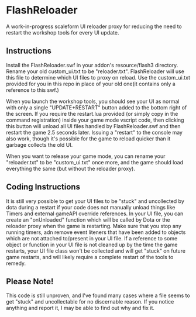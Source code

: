 # FlashReloader
A work-in-progress scaleform UI reloader proxy for reducing the need to restart the workshop tools for every UI update.

## Instructions
Install the FlashReloader.swf in your addon's resource/flash3 directory.
Rename your old custom_ui.txt to be "reloader.txt".  FlashReloader will use this file to determine which UI files to proxy on reload.
Use the custom_ui.txt provided for you in this repo in place of your old one(it contains only a reference to this swf.)

When you launch the workshop tools, you should see your UI as normal with only a single "UPDATE+RESTART" button added to the bottom right of the screen.  If you require the restart.lua provided (or simply copy in the command registration) inside your game mode vscript code, then clicking this button will unload all UI files handled by FlashReloader.swf and then restart the game 2.5 seconds later.  Issuing a "restart" to the console may also work, though it's possible for the game to reload quicker than it garbage collects the old UI.

When you want to release your game mode, you can rename your "reloader.txt" to be "custom_ui.txt" once more, and the game should load everything the same (but without the reloader proxy).

## Coding Instructions
It is still very possible to get your UI files to be "stuck" and uncollected by dota during a restart if your code does not manually unload things like Timers and external gameAPI override references.  In your UI file, you can create an "onUnloaded" function which will be called by Dota or the reloader proxy when the game is restarting.  Make sure that you stop any running timers, adn remove event liteners that have been added to objects which are not attached to/present in your UI file.  If a reference to some object or function in your UI file is not cleaned up by the time the game restarts, your UI file class won't be collected and will get "stuck" on future game restarts, and will likely require a complete restart of the tools to remedy.

## Please Note!
This code is still unproven, and I've found many cases where a file seems to get "stuck" and uncollectable for no discernable reason.  If you notice anything and report it, I may be able to find out why and fix it.